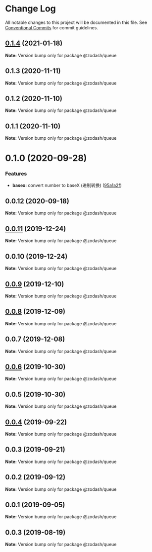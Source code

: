 # Change Log

All notable changes to this project will be documented in this file.
See [Conventional Commits](https://conventionalcommits.org) for commit guidelines.

## [0.1.4](https://github.com/zcorky/zodash/compare/@zodash/queue@0.1.3...@zodash/queue@0.1.4) (2021-01-18)

**Note:** Version bump only for package @zodash/queue





## 0.1.3 (2020-11-11)

**Note:** Version bump only for package @zodash/queue





## 0.1.2 (2020-11-10)

**Note:** Version bump only for package @zodash/queue





## 0.1.1 (2020-11-10)

**Note:** Version bump only for package @zodash/queue





# 0.1.0 (2020-09-28)


### Features

* **basex:** convert number to baseX (进制转换) ([95a1a2f](https://github.com/zcorky/zodash/commit/95a1a2f361d73de5caa3b8e297c1643e97e40983))





## 0.0.12 (2020-09-18)

**Note:** Version bump only for package @zodash/queue





## [0.0.11](https://github.com/zcorky/zodash/compare/@zodash/queue@0.0.10...@zodash/queue@0.0.11) (2019-12-24)

**Note:** Version bump only for package @zodash/queue





## 0.0.10 (2019-12-24)

**Note:** Version bump only for package @zodash/queue





## [0.0.9](https://github.com/zcorky/zodash/compare/@zodash/queue@0.0.8...@zodash/queue@0.0.9) (2019-12-10)

**Note:** Version bump only for package @zodash/queue





## [0.0.8](https://github.com/zcorky/zodash/compare/@zodash/queue@0.0.7...@zodash/queue@0.0.8) (2019-12-09)

**Note:** Version bump only for package @zodash/queue





## 0.0.7 (2019-12-08)

**Note:** Version bump only for package @zodash/queue





## [0.0.6](https://github.com/zcorky/zodash/compare/@zodash/queue@0.0.5...@zodash/queue@0.0.6) (2019-10-30)

**Note:** Version bump only for package @zodash/queue





## 0.0.5 (2019-10-30)

**Note:** Version bump only for package @zodash/queue





## [0.0.4](https://github.com/zcorky/zodash/compare/@zodash/queue@0.0.3...@zodash/queue@0.0.4) (2019-09-22)

**Note:** Version bump only for package @zodash/queue





## 0.0.3 (2019-09-21)

**Note:** Version bump only for package @zodash/queue





## 0.0.2 (2019-09-12)

**Note:** Version bump only for package @zodash/queue





## 0.0.1 (2019-09-05)

**Note:** Version bump only for package @zodash/queue





## 0.0.3 (2019-08-19)

**Note:** Version bump only for package @zodash/queue
